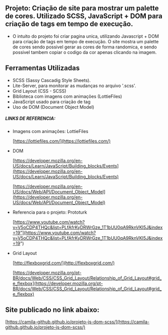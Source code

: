 ## Projeto: Criação de site para mostrar um palette de cores. Utilizado SCSS, JavaScript + DOM para criação de tags em tempo de execução.

- O intuito do projeto foi criar pagina unica, utilizando Javascript + DOM para criação de tags em tempo de execução. O site mostra um palette de cores sendo possivel gerar as cores de forma randomica, e sendo possivel tambem copiar o codigo da cor apenas clicando na imagem. 

## Ferramentas Utilizadas

- SCSS (Sassy Cascadig Style Sheets).
- Lite-Server, para monitorar as mudanças no arquivo '.scss'.
- Grid Layout (CSS - SCSS)
- Biblioteca com imagens com animações (LottieFiles)
- JavaScript usado para criação de tag
- Uso de DOM (Document Object Model)


##### LINKS DE REFERENCIA:

- Imagens com animações: LottieFiles 

    [https://lottiefiles.com/](https://lottiefiles.com/)

- DOM 

    [https://developer.mozilla.org/en-US/docs/Learn/JavaScript/Building_blocks/Events](https://developer.mozilla.org/en-US/docs/Learn/JavaScript/Building_blocks/Events)

    [https://developer.mozilla.org/en-US/docs/Web/API/Document_Object_Model](https://developer.mozilla.org/en-US/docs/Web/API/Document_Object_Model)

- Referencia para o projeto: Prototurk 

    [https://www.youtube.com/watch?v=V5oCDP4THQc&list=PLfAfrKyDRWrGze_1T1bUU0qA9RknVKI5J&index=19"](https://www.youtube.com/watch?v=V5oCDP4THQc&list=PLfAfrKyDRWrGze_1T1bUU0qA9RknVKI5J&index=19")

- Grid Layout 

    [http://flexboxgrid.com/](http://flexboxgrid.com/)

    [https://developer.mozilla.org/pt-BR/docs/Web/CSS/CSS_Grid_Layout/Relationship_of_Grid_Layout#grid_e_flexbox](https://developer.mozilla.org/pt-BR/docs/Web/CSS/CSS_Grid_Layout/Relationship_of_Grid_Layout#grid_e_flexbox)


## Site publicado no link abaixo:

[https://camila-github.github.io/projeto-js-dom-scss/](https://camila-github.github.io/projeto-js-dom-scss/)

